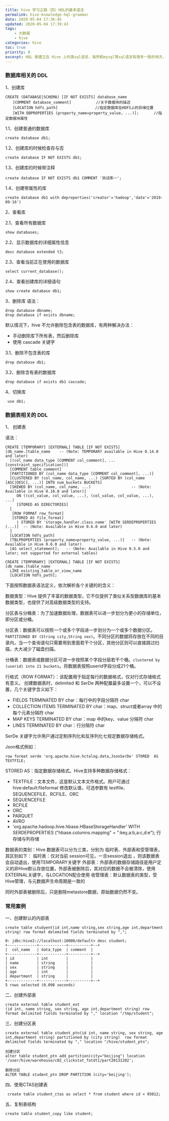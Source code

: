 ```yaml
---
title: hive 学习之路（四）HQL的基本语法
permalink: hive-knowledge-hql-grammar
date: 2020-05-04 17:36:45
updated: 2020-05-04 17:39:43
tags:
    - 大数据
    - hive
categories: hive
toc: true
priority: 0
excerpt: HQL 是建立在 Hive 上的类sql语言，虽然和mysql等sql语言有很多一致的地方，但还是有所不同的。本文整理汇总了 HQL的 相关 DDL 操作。
---
```


### 数据库相关的 DDL

1、创建库

```
CREATE (DATABASE|SCHEMA) [IF NOT EXISTS] database_name
　　[COMMENT database_comment]　　　　　　 //关于数据块的描述
　　[LOCATION hdfs_path]　　　　　　　　　　//指定数据库在HDFS上的存储位置
　　[WITH DBPROPERTIES (property_name=property_value, ...)];　　　　//指定数据块属性
```

1.1、创建普通的数据库
```
create database db1;
```
1.2、创建库的时候检查存与否
```
create database IF NOT EXISTS db1;
```
1.3、创建库的时候带注释
```
create database IF NOT EXISTS db1 COMMENT '测试库一';
```
1.4、创建带属性的库
```
create database db1 with deproperties('creator'='hadoop','date'='2019-09-16')
```

2、查看库

2.1、查看所有数据库
```
show databases;
```
2.2、显示数据库的详细属性信息
```
desc database extended t3;
```
2.3、查看当前正在使用的数据库
```
select current_database();
```
2.4、查看创建库的详细语句
```
show create database db1;
```

3、删除库
语法：
```
drop database dbname;
drop database if exists dbname;
```
默认情况下，hive 不允许删除包含表的数据库，有两种解决办法：
- 手动删除库下所有表，然后删除库
- 使用 cascade 关键字

3.1、删除不包含表的库
```
drop database db1;
```

3.2、删除含有表的数据库

```
drop database if exists db1 cascade;
```

4、切换库
```
 use db1;
```

### 数据表相关的 DDL

1、 创建表

语法：
```
CREATE [TEMPORARY] [EXTERNAL] TABLE [IF NOT EXISTS] [db_name.]table_name    -- (Note: TEMPORARY available in Hive 0.14.0 and later)
  [(col_name data_type [COMMENT col_comment], ... [constraint_specification])]
  [COMMENT table_comment]
  [PARTITIONED BY (col_name data_type [COMMENT col_comment], ...)]
  [CLUSTERED BY (col_name, col_name, ...) [SORTED BY (col_name [ASC|DESC], ...)] INTO num_buckets BUCKETS]
  [SKEWED BY (col_name, col_name, ...)                  -- (Note: Available in Hive 0.10.0 and later)]
     ON ((col_value, col_value, ...), (col_value, col_value, ...), ...)
     [STORED AS DIRECTORIES]
  [
   [ROW FORMAT row_format] 
   [STORED AS file_format]
     | STORED BY 'storage.handler.class.name' [WITH SERDEPROPERTIES (...)]  -- (Note: Available in Hive 0.6.0 and later)
  ]
  [LOCATION hdfs_path]
  [TBLPROPERTIES (property_name=property_value, ...)]   -- (Note: Available in Hive 0.6.0 and later)
  [AS select_statement];   -- (Note: Available in Hive 0.5.0 and later; not supported for external tables)
 
CREATE [TEMPORARY] [EXTERNAL] TABLE [IF NOT EXISTS] [db_name.]table_name
  LIKE existing_table_or_view_name
  [LOCATION hdfs_path];

```

下面按照数据表语法定义，依次解析各个关键的的含义：

数据类型：Hive 提供了丰富的数据类型，它不仅提供了类似关系型数据库的基本数据类型，也提供了对高级数据类型的支持。

分区表与分桶表：为了加速数据处理，数据表可以进一步划分为更小的存储单位，即分区或分桶。

分区表：数据表可以按照一个或多个字段进一步划分为一个或多个数据分区。`PARTITIONED BY (String city,String sex)`。不同分区的数据将存放在不同的目录内，当一个查询语句只需要用到里面若干个分区，其他分区则可以直接跳过扫描，大大减少了磁盘扫描。

分桶表：数据表或数据分区可进一步按照某个字段分层若干个桶。`clustered by (userid) into 21 buckets`。将数据表按照userid字段分成21个桶。

行格式（ROW FORMAT）：该配置用于指定每行的数据格式，仅对行式存储格式有意义。
创建数据表时，delimited 和 SerDe 两种配置最多设置一个，可以不设置，几个关键字含义如下：
-  FIELDS TERMINATED BY char：每行中的字段分隔符 char
-  COLLECTION ITEMS TERMINATED BY char：map、struct或者array 中的每个元素分隔符 char
-  MAP KEYS TERMINATED BY char：map 中的key、value 分隔符 char
-  LINES TERMINATED BY char：行分隔符 char

SerDe 关键字允许用户通过定制序列化和反序列化七规定数据存储格式。

Json格式例如：
```
row format serde 'org.apache.hive.hctalog.data,JsonSerDe' STORED  AS TEXTFILE;
```


STORED AS：指定数据存储格式。Hive支持多种数据存储格式：
- TEXTFILE：文本文件，这是默认文本文件格式。用户可通过 hive:default:fileformat 修改默认值，可选参数有 testfile、SEQUENCEFILE、RCFILE、ORC
- SEQUENCEFILE
- RCFILE
- ORC
- PARQUET
- AVRO
- 'org.apache.hadoop.hive.hbase.HBaseStorageHandler’ WITH SERDEPROPERTIES ("hbase.columns.mapping" = ":key,a:b,a:c,d:e"); 行存储与列存储

数据表的类别：Hive 数据表可以分为三类，分别为  临时表、外部表和受管理表，其区别如下：
临时表：仅对当前 session可见，一旦session退出 ，则该数据表会自动退出，使用TEMPORARY关键字
外部表：外部表的数据存储路径是用户定义的非Hive默认存放位置，外部表被删除后，其对应的数据不会被清除，使用EXTERNAL关键字，与LOCATION配合使用
收管理表：默认数据表的类型，受Hive管理，与元数据声生命周期是一致的

同时外部表被删除后，只是删除metastore数据，原始数据仍然不变。


### 常用案例

一、创建默认的内部表

```
create table studyent(id int,name string,sex string,age int,department string) row format delemited fields terminated by ",";
```

```
0: jdbc:hive2://localhost:10000/default> desc student;
+-------------+------------+----------+--+
|  col_name   | data_type  | comment  |
+-------------+------------+----------+--+
| id          | int        |          |
| name        | string     |          |
| sex         | string     |          |
| age         | int        |          |
| department  | string     |          |
+-------------+------------+----------+--+
5 rows selected (0.098 seconds)
```

二、创建外部表
```
create external table student_ext
(id int, name string, sex string, age int,department string) row format delimited fields terminated by "," location "/tmp/student";
```

三、创建分区表
```
create external table student_ptn(id int, name string, sex string, age int,department string) partitioned by (city string)  row format delimited fields terminated by "," location "/hive/student_ptn";

创建分区
alter table student_ptn add partition(city="beijing") location '/user/hive/warehouse/c02_clickstat_fatdt1/part20131202';

删除分区
ALTER TABLE student_ptn DROP PARTITION (city='beijing');
```

四、使用CTAS创建表

```
 create table student_ctas as select * from student where id < 95012;
```

五、复制表结构
```
create table student_copy like student;
```





